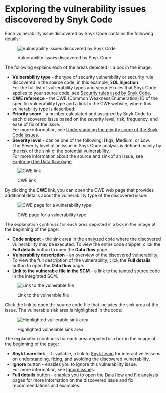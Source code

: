 # Exploring the vulnerability issues discovered by Snyk Code

Each vulnerability issue discovered by Snyk Code contains the following details:

<figure><img src="../../../../.gitbook/assets/Snyk Code - Results - Issues - diagram.png" alt="Vulnerability issues discovered by Snyk Code"><figcaption><p>Vulnerability issues discovered by Snyk Code</p></figcaption></figure>

The following explains each of the areas depicted in a box in the image:

* **Vulnerability type** - the type of security vulnerability or security rule discovered in the source code, in this example, **SQL Injection**.\
  For the full list of vulnerability types and security rules that Snyk Code applies to your source code, see [Security rules used by Snyk Code](../../security-rules-used-by-snyk-code/).
* **CWE reference** - the CWE (Common Weakness Enumeration) ID of the specific vulnerability type and a link to the CWE website, where this vulnerability type is described:
* **Priority score** - a number calculated and assigned by Snyk Code to each discovered issue based on the severity level, risk, frequency, and ease of fix of the issue.\
  For more information, see [Understanding the priority score of the Snyk Code issues](../../exploring-and-working-with-snyk-code-results-in-the-web-ui/understanding-the-priority-score-of-snyk-code-issues.md).
* **Severity level** - can be one of the following: **H**igh, **M**edium, or **L**ow.\
  The Severity level of an issue in Snyk Code analysis is defined mainly by the risk of the sink of the potential vulnerability.\
  For more information about the source and sink of an issue, see [Exploring the Data flow page](exploring-the-data-flow-and-fix-analysis-pages-of-an-issue/exploring-the-data-flow-page.md).

<figure><img src="../../../../.gitbook/assets/Snyk Code - Results - Issues - CWE link.png" alt="CWE link"><figcaption><p>CWE link</p></figcaption></figure>

By clicking the **CWE** link, you can open the CWE web page that provides additional details about the vulnerability type of the discovered issue:

<figure><img src="../../../../.gitbook/assets/Snyk Code - Results - Issues - CWE web page.png" alt="CWE page for a vulnerability type"><figcaption><p>CWE page for a vulnerability type</p></figcaption></figure>

The explanation continues for each area depicted in a box in the image at the beginning of the page:

* **Code snippet** - the sink area in the analyzed code where the discovered vulnerability may be executed. To view the entire code snippet, click the **Full details** button to open the **Data flow** page.
* **Vulnerability description** - an overview of the discovered vulnerability. To view the full description of the vulnerability, click the **Full details** button to open the **Data flow** page.
* **Link to the vulnerable file in the SCM** - a link to the tainted source code in the integrated SCM.

<figure><img src="../../../../.gitbook/assets/Snyk Code - Results - Issues - Repo link.png" alt="Link to the vulnerable file"><figcaption><p>Link to the vulnerable file</p></figcaption></figure>

Click the link to open the source code file that includes the sink area of the issue. The vulnerable sink area is highlighted in the code:

<figure><img src="../../../../.gitbook/assets/Snyk Code - Results - Issues - Repo link - in SCM.png" alt="Highlighted vulnerable sink area"><figcaption><p>Highlighted vulnerable sink area</p></figcaption></figure>

The explanation continues for each area depicted in a box in the image at the beginning of the page:

* **Snyk Learn link** - if available, a link to [Snyk Learn](https://learn.snyk.io/) for interactive lessons on understanding, fixing, and avoiding the discovered vulnerability.
* **Ignore** button - enables you to ignore this vulnerability issue.\
  For more information, see [Ignore issue](../../../../manage-issues/priorities-for-fixing-issues/ignore-issues.md)s.
* **Full details** button - enables you to open the [Data flow](exploring-the-data-flow-and-fix-analysis-pages-of-an-issue/exploring-the-data-flow-page.md) and [Fix analysis](exploring-the-data-flow-and-fix-analysis-pages-of-an-issue/exploring-the-fix-analysis-page.md) pages for more information on the discovered issue and fix recommendations and examples.
